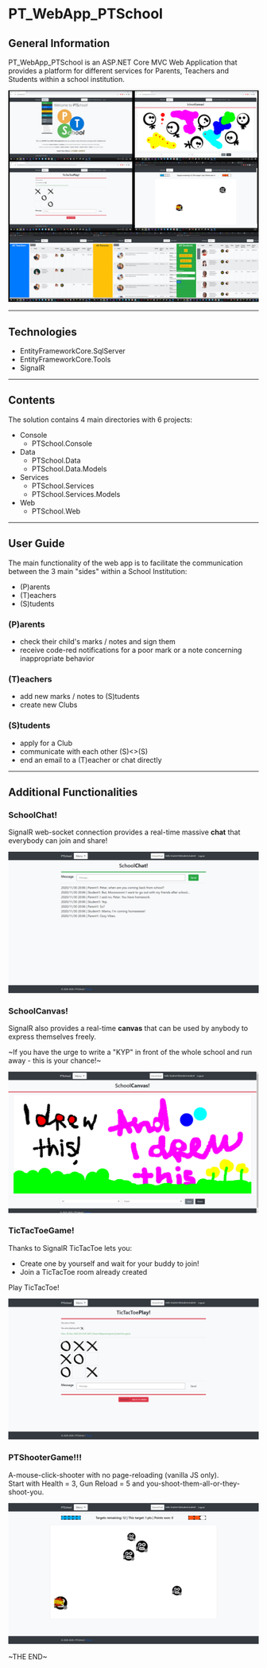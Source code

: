 # PT_WebApp_PTSchool

## General Information

PT_WebApp_PTSchool is an ASP\.NET Core MVC Web Application that provides a platform for different services for Parents, Teachers and Students within a school institution.

![WebAppScreenshots](Resources\Screenshots\PTSchool_Screenshot_0.jpg)

---

## Technologies

- EntityFrameworkCore.SqlServer
- EntityFrameworkCore.Tools
- SignalR

---

## Contents

The solution contains 4 main directories with 6 projects:

- Console
  - PTSchool.Console
- Data
  - PTSchool.Data
  - PTSchool.Data.Models
- Services
  - PTSchool.Services
  - PTSchool.Services.Models
- Web
  - PTSchool\.Web

---

## User Guide

The main functionality of the web app is to facilitate the communication between the 3 main "sides" within a School Institution:

- (P)arents
- (T)eachers
- (S)tudents

### (P)arents

- check their child's marks / notes and sign them
- receive code-red notifications for a poor mark or a note concerning inappropriate behavior

### (T)eachers

- add new marks / notes to (S)tudents
- create new Clubs

### (S)tudents

- apply for a Club
- communicate with each other (S)<>(S)
- end an email to a (T)eacher or chat directly

---

## Additional Functionalities

### SchoolChat!

SignalR web-socket connection provides a real-time massive **chat** that everybody can join and share!

![WebAppScreenshots](Resources\Screenshots\PTSchool_Screenshot_SchoolChat.jpg)

### SchoolCanvas!

SignalR also provides a real-time **canvas** that can be used by anybody to express themselves freely.

~If you have the urge to write a "KYP" in front of the whole school and run away - this is your chance!~

![WebAppScreenshots](Resources\Screenshots\PTSchool_Screenshot_SchoolCanvas.jpg)

### TicTacToeGame!

Thanks to SignalR TicTacToe lets you:

- Create one by yourself and wait for your buddy to join!
- Join a TicTacToe room already created

Play TicTacToe!

![WebAppScreenshots](Resources\Screenshots\PTSchool_Screenshot_TicTacToePlay.jpg)

### PTShooterGame!!!

A-mouse-click-shooter with no page-reloading (vanilla JS only).  
Start with Health = 3, Gun Reload = 5 and you-shoot-them-all-or-they-shoot-you.

![WebAppScreenshots](Resources\Screenshots\PTSchool_Screenshot_PTShooter.jpg)

\~THE END\~
